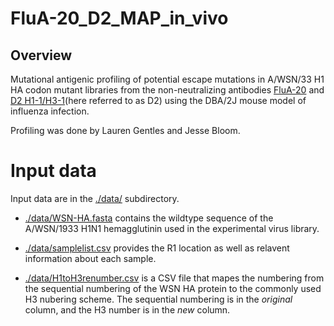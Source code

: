 # FluA-20_D2_MAP_in_vivo

## Overview
Mutational antigenic profiling of potential escape mutations in A/WSN/33 H1 HA codon mutant libraries from the non-neutralizing antibodies [FluA-20](https://www.ncbi.nlm.nih.gov/pubmed/31100268) and [D2 H1-1/H3-1](https://www.ncbi.nlm.nih.gov/pubmed/27820605)(here referred to as D2) using the DBA/2J mouse model of influenza infection.

Profiling was done by Lauren Gentles and Jesse Bloom.

# Input data
Input data are in the [./data/](data) subdirectory.

- [./data/WSN-HA.fasta](./data/WSN-HA.fasta) contains the wildtype sequence of the A/WSN/1933 H1N1 hemagglutinin used in the experimental virus library.

- [./data/samplelist.csv](./data/samplelist.csv) provides the R1 location as well as relavent information about each sample.

- [./data/H1toH3renumber.csv](./data/H1toH3_renumber.csv) is a CSV file that mapes the numbering from the sequential numbering of the WSN HA protein to the commonly used H3 nubering scheme. The sequential numbering is in the *original* column, and the H3 number is in the *new* column.
